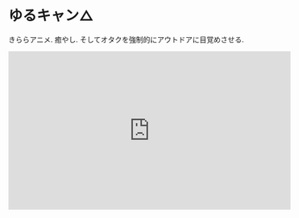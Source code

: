 # ゆるキャン△

きららアニメ.
癒やし.
そしてオタクを強制的にアウトドアに目覚めさせる.

<iframe width="560" height="315" src="https://www.youtube.com/embed/sytexfdNrLY" frameborder="0" allow="accelerometer; autoplay; encrypted-media; gyroscope; picture-in-picture" allowfullscreen></iframe>
